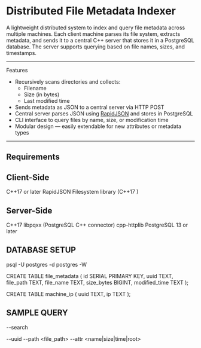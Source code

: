 # Distributed File Metadata Indexer

A lightweight distributed system to index and query file metadata across multiple machines. Each client machine parses its file system, extracts metadata, and sends it to a central C++ server that stores it in a PostgreSQL database. The server supports querying based on file names, sizes, and timestamps.

---

 Features

- Recursively scans directories and collects:
  - Filename
  - Size (in bytes)
  - Last modified time
- Sends metadata as JSON to a central server via HTTP POST
- Central server parses JSON using [RapidJSON](https://github.com/Tencent/rapidjson) and stores in PostgreSQL
- CLI interface to query files by name, size, or modification time
- Modular design — easily extendable for new attributes or metadata types

---


## Requirements

## Client-Side
C++17 or later
RapidJSON
Filesystem library (C++17 <filesystem>)

## Server-Side
C++17
libpqxx (PostgreSQL C++ connector)
cpp-httplib
PostgreSQL 13 or later

## DATABASE SETUP 

psql -U postgres -d postgres -W

CREATE TABLE file_metadata (
    id SERIAL PRIMARY KEY,
    uuid TEXT,
    file_path TEXT,
    file_name TEXT,
    size_bytes BIGINT,
    modified_time TEXT
);

CREATE TABLE machine_ip (
    uuid TEXT,
    ip TEXT
);

## SAMPLE QUERY
--search <filename>

--uuid <uuid> --path <file_path> --attr <name|size|time|root>

